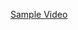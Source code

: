 [Sample Video](https://drive.google.com/drive/folders/1SxiMzB4J8_vWgx_ToxzlcRngVbl65R7P?usp=sharing)
